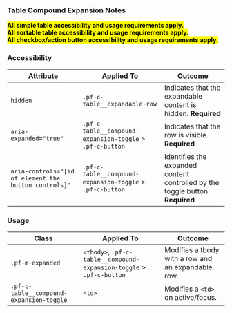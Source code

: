 ### Table Compound Expansion Notes

<mark>**All simple table accessibility and usage requirements apply.**</mark>
<br>
<mark>**All sortable table accessibility and usage requirements apply.**</mark>
<br>
<mark>**All checkbox/action button accessibility and usage requirements apply.**</mark>

### Accessibility
| Attribute | Applied To | Outcome |
| -- | -- | -- |
| `hidden`                                        | `.pf-c-table__expandable-row` | Indicates that the expandable content is hidden. **Required** |
| `aria-expanded="true"`                          | `.pf-c-table__compound-expansion-toggle` > `.pf-c-button` | Indicates that the row is visible. **Required**|
| `aria-controls="[id of element the button controls]"` | `.pf-c-table__compound-expansion-toggle` > `.pf-c-button` | Identifies the expanded content controlled by the toggle button. **Required** |

### Usage

| Class | Applied To | Outcome |
| -- | -- | -- |
| `.pf-m-expanded`                          | `<tbody>`, `.pf-c-table__compound-expansion-toggle` > `.pf-c-button` | Modifies a tbody with a row and an expandable row. |
| `.pf-c-table__compound-expansion-toggle`  | `<td>` | Modifies a `<td>` on active/focus. |
